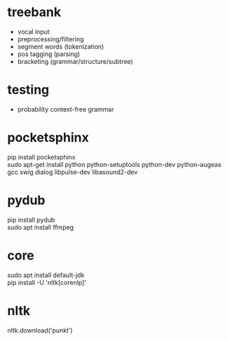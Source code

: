 # treebank
- vocal input  
- preprocessing/filtering  
- segment words (tokenization)  
- pos tagging (parsing)  
- bracketing (grammar/structure/subtree)  

# testing
- probability context-free grammar  

# pocketsphinx
pip install pocketsphinx  
sudo apt-get install python python-setuptools python-dev python-augeas gcc swig dialog libpulse-dev libasound2-dev  

# pydub
pip install pydub  
sudo apt install ffmpeg  

# core
sudo apt install default-jdk  
pip install -U 'nltk[corenlp]'  

# nltk
nltk.download('punkt')  